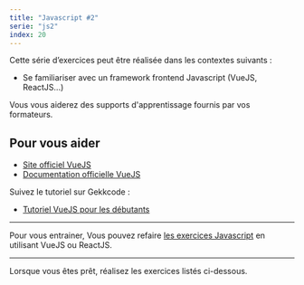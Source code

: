 ```yaml
---
title: "Javascript #2"
serie: "js2"
index: 20
---
```


Cette série d’exercices peut être réalisée dans les contextes suivants :

- Se familiariser avec un framework frontend Javascript (VueJS, ReactJS...)

Vous vous aiderez des supports d'apprentissage fournis par vos formateurs.

## Pour vous aider

- [Site officiel VueJS](https://vuejs.org/)
- [Documentation officielle VueJS](https://vuejs.org/guide/introduction.html)

Suivez le tutoriel sur Gekkcode :

- [Tutoriel VueJS pour les débutants](https://www.gekkode.com/developpement/tutoriel-vuejs-3-pour-les-debutants/)


---

Pour vous entrainer, Vous pouvez refaire [les exercices Javascript](../javascript/) en utilisant VueJS ou ReactJS.

---

Lorsque vous êtes prêt, réalisez les exercices listés ci-dessous.
